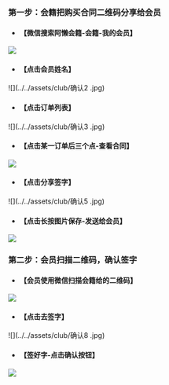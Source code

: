 ### 第一步：会籍把购买合同二维码分享给会员

- #### 【微信搜索阿懒会籍-会籍-我的会员】

![](../../assets/club/确认1.jpg)

- #### 【点击会员姓名】

![](../../assets/club/确认2 .jpg)

- #### 【点击订单列表】

![](../../assets/club/确认3 .jpg)

- #### 【点击某一订单后三个点-查看合同】

![](../../assets/club/确认4.jpg)

- #### 【点击分享签字】

![](../../assets/club/确认5 .jpg)

- #### 【点击长按图片保存-发送给会员】

![](../../assets/club/确认6.png)





### 第二步：会员扫描二维码，确认签字

- #### 【会员使用微信扫描会籍给的二维码】

![](../../assets/club/确认7.jpg)

- #### 【点击去签字】

![](../../assets/club/确认8 .jpg)

- #### 【签好字-点击确认按钮】

![](../../assets/club/确认9.jpg)